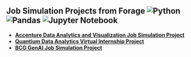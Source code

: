 ## Job Simulation Projects from Forage ![Python](https://img.shields.io/badge/Python-3776AB?style=flat&logo=python&logoColor=white) ![Pandas](https://img.shields.io/badge/Pandas-150458?style=flat&logo=pandas&logoColor=white) ![Jupyter Notebook](https://img.shields.io/badge/Jupyter-F37626?style=flat&logo=jupyter&logoColor=white)  

* [**Accenture Data Analytics and Visualization Job Simulation Project**](https://github.com/moqiqiqi/Python-Data-Analysis/tree/034aa293b13956681e722eaad71c4d80f61dc709/Forage/Accenture-Data-Analytics-and-Visualization-Job-Simulation)
* [**Quantium Data Analytics Virtual Internship Project**](https://github.com/moqiqiqi/Python-Data-Analysis/tree/034aa293b13956681e722eaad71c4d80f61dc709/Forage/Quantitum-Data-Analytics-Virtual-Internship)
* [**BCG GenAI Job Simulation Project**](https://github.com/moqiqiqi/Python-Data-Analysis/blob/71da9eb56d4e0c1756e6c28686f9ec21f70f50ba/Forage/BCGX_GenAI_Virtual_Job_Simulation/read_me.md)
